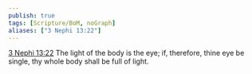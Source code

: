 ```yaml
---
publish: true
tags: [Scripture/BoM, noGraph]
aliases: ["3 Nephi 13:22"]
---
```

[3 Nephi 13:22](https://churchofjesuschrist.org/study/scriptures/bofm/3-ne/13?lang=eng&id=p22#p22) The light of the body is the eye; if, therefore, thine eye be single, thy whole body shall be full of light.
